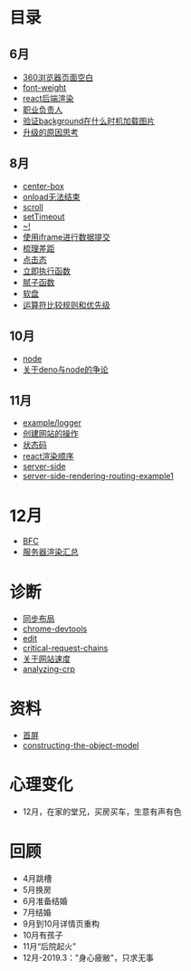 
# 目录
## 6月
* [360浏览器页面空白](./6/360浏览器页面空白)
* [font-weight](./6/font-weight)
* [react后端渲染](./6/react后端渲染)
* [职业负责人](./6/职业负责人)
* [验证background在什么时机加载图片](./6/验证background在什么时机加载图片)
* [升级的原因思考](./6/升级的原因思考)

## 8月
* [center-box](./8/center-box)
* [onload无法结束](./8/onload无法结束)
* [scroll](./8/scroll)
* [setTimeout](./8/setTimeout)
* [~!](./8/~!)
* [使用iframe进行数据提交](./8/使用iframe进行数据提交)
* [梳理差距](./8/梳理差距)
* [点击态](./8/点击态)
* [立即执行函数](./8/立即执行函数)
* [腻子函数](./8/腻子函数)
* [软盘](./8/软盘)
* [运算符比较规则和优先级](./8/运算符比较规则和优先级)

## 10月
* [node](./10/node)
* [关于deno与node的争论](./10/关于deno与node的争论)

## 11月
* [example/logger](./11/example/logger/index.html)
* [创建网站的操作](./11/创建网站的操作)
* [状态码](./11/状态码)
* [react渲染顺序](./11/react渲染顺序)
* [server-side](./11/server-side%20rendering0)
* [server-side-rendering-routing-example1](./11/server-side-rendering-routing-example1)

# 12月
* [BFC](./12/BFC)
* [服务器渲染汇总](./12/服务器渲染汇总)

# 诊断
* [同步布局](https://developers.google.com/web/tools/chrome-devtools/rendering-tools/forced-synchronous-layouts)
* [chrome-devtools](https://developers.google.com/web/tools/chrome-devtools/)
* [edit](https://docs.google.com/document/d/1bCDuq9H1ih9iNjgzyAL0gpwNFiEP4TZS-YLRp_RuMlc/edit)
* [critical-request-chains](https://developers.google.com/web/tools/lighthouse/audits/critical-request-chains)
* [关于网站速度](https://support.google.com/analytics/answer/1205784)
* [analyzing-crp](https://developers.google.com/web/fundamentals/performance/critical-rendering-path/analyzing-crp)

# 资料
* [首屏](https://developers.google.com/web/tools/lighthouse/audits/first-meaningful-paint)
* [constructing-the-object-model](https://developers.google.com/web/fundamentals/performance/critical-rendering-path/constructing-the-object-model)

# 心理变化
* 12月，在家的堂兄，买房买车，生意有声有色

# 回顾
* 4月跳槽
* 5月换房
* 6月准备结婚
* 7月结婚
* 9月到10月详情页重构
* 10月有孩子
* 11月“后院起火”
* 12月-2019.3："身心疲敝"，只求无事

